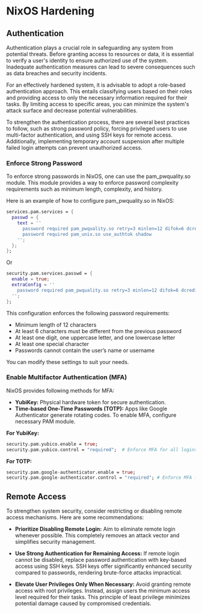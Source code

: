 # NixOS Hardening

## Authentication

Authentication plays a crucial role in safeguarding any system from potential threats. Before granting access to resources or data, it is essential to verify a user's identity to ensure authorized use of the system. Inadequate authentication measures can lead to severe consequences such as data breaches and security incidents. 

For an effectively hardened system, it is advisable to adopt a role-based authentication approach. This entails classifying users based on their roles and providing access to only the necessary information required for their tasks. By limiting access to specific areas, you can minimize the system's attack surface and decrease potential vulnerabilities.

To strengthen the authentication process, there are several best practices to follow, such as strong password policy, forcing privileged users to use multi-factor authentication, and using SSH keys for remote access. Additionally, implementing temporary account suspension after multiple failed login attempts can prevent unauthorized access.

### Enforce Strong Password
To enforce strong passwords in NixOS, one can use the pam_pwquality.so module. This module provides a way to enforce password complexity requirements such as minimum length, complexity, and history.

Here is an example of how to configure pam_pwquality.so in NixOS:

~~~ Nix
services.pam.services = {
  passwd = {
    text = ''
      password required pam_pwquality.so retry=3 minlen=12 difok=6 dcredit=-1 ucredit=-1 ocredit=-1 lcredit=-1 enforce_for_root
      password required pam_unix.so use_authtok shadow
    '';
  };
};
~~~

Or

~~~ Nix
security.pam.services.passwd = {
  enable = true;
  extraConfig = ''
    password required pam_pwquality.so retry=3 minlen=12 difok=6 dcredit=-1 ucredit=-1 ocredit=-1 lcredit=-1 enforce_for_root
  '';
};
~~~

This configuration enforces the following password requirements:

- Minimum length of 12 characters
- At least 6 characters must be different from the previous password
- At least one digit, one uppercase letter, and one lowercase letter
- At least one special character
- Passwords cannot contain the user’s name or username

You can modify these settings to suit your needs.

### Enable Multifactor Authentication (MFA)
NixOS provides following methods for MFA:
- **YubiKey:** Physical hardware token for secure authentication.
- **Time-based One-Time Passwords (TOTP):** Apps like Google Authenticator generate rotating codes.
To enable MFA, configure necessary PAM module.

**For YubiKey:**
```Nix
security.pam.yubico.enable = true;
security.pam.yubico.control = "required";  # Enforce MFA for all logins
```

**For TOTP:**
```Nix
security.pam.google-authenticator.enable = true;
security.pam.google-authenticator.control = "required"; # Enforce MFA for all logins
```

## Remote Access
To strengthen system security, consider restricting or disabling remote access mechanisms. Here are some recommendations:

- **Prioritize Disabling Remote Login:** Aim to eliminate remote login whenever possible. This completely removes an attack vector and simplifies security management.

- **Use Strong Authentication for Remaining Access:** If remote login cannot be disabled, replace password authentication with key-based access using SSH keys. SSH keys offer significantly enhanced security compared to passwords, rendering brute-force attacks impractical.

- **Elevate User Privileges Only When Necessary:** Avoid granting remote access with root privileges. Instead, assign users the minimum access level required for their tasks. This principle of least privilege minimizes potential damage caused by compromised credentials.
